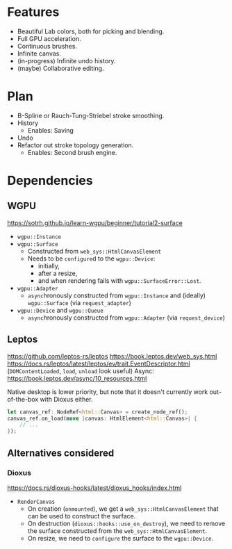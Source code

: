 # Features

* Beautiful Lab colors, both for picking and blending.
* Full GPU acceleration.
* Continuous brushes.
* Infinite canvas.
* (in-progress) Infinite undo history.
* (maybe) Collaborative editing.

# Plan

* B-Spline or Rauch-Tung-Striebel stroke smoothing.
* History
  * Enables: Saving
* Undo
* Refactor out stroke topology generation.
  * Enables: Second brush engine.

# Dependencies

## WGPU
https://sotrh.github.io/learn-wgpu/beginner/tutorial2-surface
* `wgpu::Instance`
* `wgpu::Surface`
  * Constructed from `web_sys::HtmlCanvasElement`
  * Needs to be `configure`d to the `wgpu::Device`:
    * initially,
	 * after a resize,
	 * and when rendering fails with `wgpu::SurfaceError::Lost`.
* `wgpu::Adapter`
  * `async`hronously constructed from `wgpu::Instance` and (ideally) `wgpu::Surface` (via `request_adapter`)
* `wgpu::Device` and `wgpu::Queue`
  * `async`hronously constructed from `wgpu::Adapter` (via `request_device`)

## Leptos
https://github.com/leptos-rs/leptos
https://book.leptos.dev/web_sys.html
https://docs.rs/leptos/latest/leptos/ev/trait.EventDescriptor.html (`DOMContentLoaded`, `load`, `unload` look useful)
Async: https://book.leptos.dev/async/10_resources.html

Native desktop is lower priority, but note that it doesn't currently work out-of-the-box with Dioxus either.

```rs
let canvas_ref: NodeRef<html::Canvas> = create_node_ref();
canvas_ref.on_load(move |canvas: HtmlElement<html::Canvas>| {
	// ...
});
```


## Alternatives considered

### Dioxus
https://docs.rs/dioxus-hooks/latest/dioxus_hooks/index.html
* `RenderCanvas`
  * On creation (`onmounted`), we get a `web_sys::HtmlCanvasElement` that can be used to construct the surface.
  * On destruction (`dioxus::hooks::use_on_destroy`), we need to remove the surface constructed from the `web_sys::HtmlCanvasElement`.
  * On resize, we need to `configure` the surface to the `wgpu::Device`.

